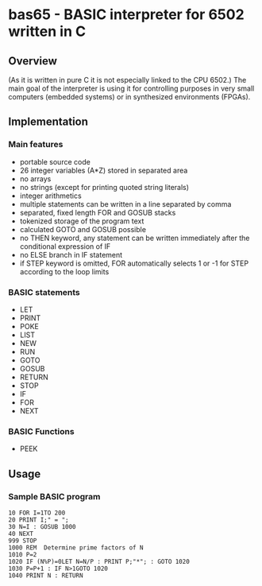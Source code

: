 # bas65 - BASIC interpreter for 6502 written in C

## Overview

(As it is written in pure C it is not especially linked to the CPU 6502.)
The main goal of the interpreter is using it for controlling purposes in very small computers 
(embedded systems) or in synthesized environments (FPGAs).

## Implementation
### Main features

* portable source code
* 26 integer variables (A*Z) stored in separated area
* no arrays
* no strings (except for printing quoted string literals)
* integer arithmetics
* multiple statements can be written in a line separated by comma
* separated, fixed length FOR and GOSUB stacks
* tokenized storage of the program text
* calculated GOTO and GOSUB possible
* no THEN keyword, any statement can be written immediately after the conditional expression of IF
* no ELSE branch in IF statement
* if STEP keyword is omitted, FOR automatically selects 1 or -1 for STEP according to the loop limits


### BASIC statements

* LET
* PRINT
* POKE
* LIST
* NEW
* RUN
* GOTO
* GOSUB
* RETURN
* STOP
* IF
* FOR
* NEXT


### BASIC Functions

- PEEK


## Usage
### Sample BASIC program

```BASIC
10 FOR I=1TO 200
20 PRINT I;" = ";
30 N=I : GOSUB 1000
40 NEXT 
999 STOP 
1000 REM  Determine prime factors of N
1010 P=2
1020 IF (N%P)=0LET N=N/P : PRINT P;"*"; : GOTO 1020
1030 P=P+1 : IF N>1GOTO 1020
1040 PRINT N : RETURN 
```